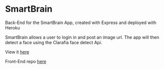 # SmartBrain

Back-End for the SmartBrain App, created with Express and deployed with Heroku

SmartBrain allows a user to login in and post an image url. The app 
will then detect a face using the Clarafia face detect Api.

View it [here](http://www.smartbrain.clearorb.com)

Front-End repo [here](https://github.com/Miario/smart-brain)
